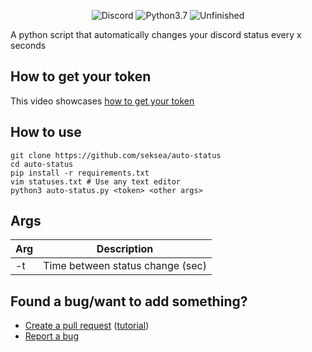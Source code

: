 <p align="center">
  <a><img src="https://img.shields.io/badge/Discord-gray.svg" alt="Discord"></a>
  <a><img src="https://img.shields.io/badge/Language-Python3.7+-blue.svg" alt="Python3.7"></a>
  <a><img src="https://img.shields.io/badge/State-Unfinished-red.svg" alt="Unfinished"></a>
</p>

A python script that automatically changes your discord status every x seconds

## How to get your token
This video showcases [how to get your token](https://www.youtube.com/watch?v=YEgFvgg7ZPI)

## How to use
```
git clone https://github.com/seksea/auto-status
cd auto-status
pip install -r requirements.txt
vim statuses.txt # Use any text editor
python3 auto-status.py <token> <other args>
```

## Args

| Arg | Description                          |
| --- | ------------------------------------ |
| -t  | Time between status change (sec)     |


## Found a bug/want to add something?
- [Create a pull request](https://github.com/seksea/auto-status/issues/new) ([tutorial](https://github.com/yangsu/pull-request-tutorial))
- [Report a bug](https://github.com/seksea/auto-status/issues/new)